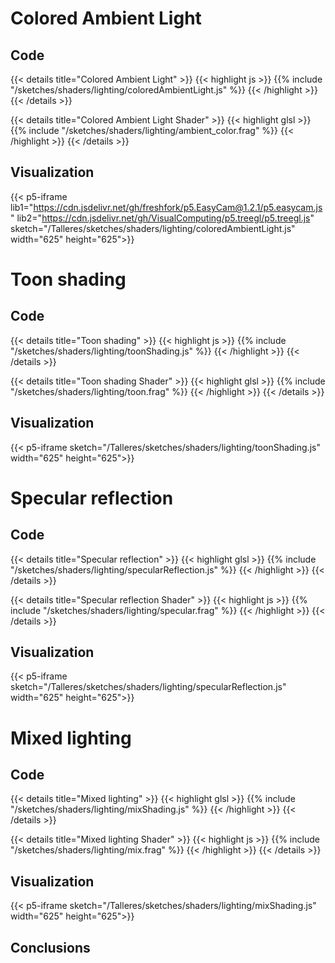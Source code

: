 # Colored Ambient Light
## Code

{{< details title="Colored Ambient Light" >}}
{{< highlight js >}}
{{% include "/sketches/shaders/lighting/coloredAmbientLight.js" %}}
{{< /highlight >}}
{{< /details >}}

{{< details title="Colored Ambient Light Shader" >}}
{{< highlight glsl >}}
{{% include "/sketches/shaders/lighting/ambient_color.frag" %}}
{{< /highlight >}}
{{< /details >}}

## Visualization

{{< p5-iframe lib1="https://cdn.jsdelivr.net/gh/freshfork/p5.EasyCam@1.2.1/p5.easycam.js"
lib2="https://cdn.jsdelivr.net/gh/VisualComputing/p5.treegl/p5.treegl.js"
sketch="/Talleres/sketches/shaders/lighting/coloredAmbientLight.js" width="625" height="625">}}

# Toon shading
## Code

{{< details title="Toon shading" >}}
{{< highlight js >}}
{{% include "/sketches/shaders/lighting/toonShading.js" %}}
{{< /highlight >}}
{{< /details >}}

{{< details title="Toon shading Shader" >}}
{{< highlight glsl >}}
{{% include "/sketches/shaders/lighting/toon.frag" %}}
{{< /highlight >}}
{{< /details >}}

## Visualization

{{< p5-iframe sketch="/Talleres/sketches/shaders/lighting/toonShading.js" width="625" height="625">}}

# Specular reflection
## Code

{{< details title="Specular reflection" >}}
{{< highlight glsl >}}
{{% include "/sketches/shaders/lighting/specularReflection.js" %}}
{{< /highlight >}}
{{< /details >}}

{{< details title="Specular reflection Shader" >}}
{{< highlight js >}}
{{% include "/sketches/shaders/lighting/specular.frag" %}}
{{< /highlight >}}
{{< /details >}}

## Visualization

{{< p5-iframe sketch="/Talleres/sketches/shaders/lighting/specularReflection.js" width="625" height="625">}}


# Mixed lighting
## Code

{{< details title="Mixed lighting" >}}
{{< highlight glsl >}}
{{% include "/sketches/shaders/lighting/mixShading.js" %}}
{{< /highlight >}}
{{< /details >}}

{{< details title="Mixed lighting Shader" >}}
{{< highlight js >}}
{{% include "/sketches/shaders/lighting/mix.frag" %}}
{{< /highlight >}}
{{< /details >}}

## Visualization

{{< p5-iframe sketch="/Talleres/sketches/shaders/lighting/mixShading.js" width="625" height="625">}}

## Conclusions
